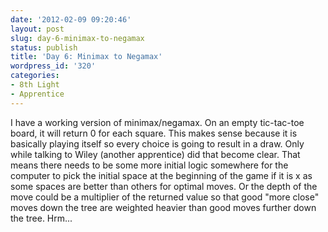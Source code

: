 ```yaml
---
date: '2012-02-09 09:20:46'
layout: post
slug: day-6-minimax-to-negamax
status: publish
title: 'Day 6: Minimax to Negamax'
wordpress_id: '320'
categories:
- 8th Light
- Apprentice
---
```


I have a working version of minimax/negamax. On an empty tic-tac-toe board, it will return 0 for each square. This makes sense because it is basically playing itself so every choice is going to result in a draw. Only while talking to Wiley (another apprentice) did that become clear. That means there needs to be some more initial logic somewhere for the computer to pick the initial space at the beginning of the game if it is x as some spaces are better than others for optimal moves. Or the depth of the move could be a multiplier of the returned value so that good "more close" moves down the tree are weighted heavier than good moves further down the tree. Hrm...
